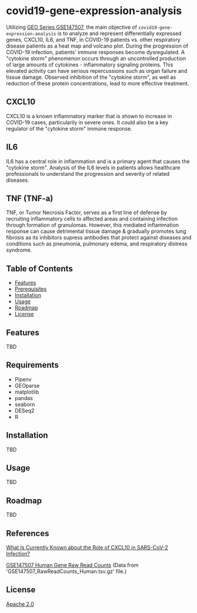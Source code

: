 # covid19-gene-expression-analysis

Utilizing [GEO Series GSE147507](https://www.ncbi.nlm.nih.gov/geo/query/acc.cgi?acc=GSE147507), the main objective of `covid19-gene-expression-analysis` is to analyze and represent differentially expressed genes, CXCL10, IL6, and TNF, in COVID-19 patients vs. other respiratory disease patients as a heat map and volcano plot. During the progression of COVID-19 infection, patients' immune responses become dysregulated. A "cytokine storm" phenomenon occurs through an uncontrolled production of large amounts of cytokines - inflammatory signaling proteins. This elevated activity can have serious repercussions such as organ failure and tissue damage. Observed inhibition of the "cytokine storm", as well as reduction of these protein concentrations, lead to more effective treatment.

## CXCL10

CXCL10 is a known inflammatory marker that is shown to increase in COVID-19 cases, particularily in severe ones. It could also be a key regulator of the "cytokine storm" immune response.

## IL6

IL6 has a central role in inflammation and is a primary agent that causes the "cytokine storm". Analysis of the IL6 levels in patients allows healthcare professionals to understand the progression and severity of related diseases.

## TNF (TNF-a)

TNF, or Tumor Necrosis Factor, serves as a first line of defense by recruiting inflammatory cells to affected areas and containing infection through formation of granulomas. However, this mediated inflammation response can cause detrimental tissue damage & gradually promotes lung fibrosis as its inhibitors supress antibodies that protect against diseases and conditions such as pneumonia, pulmonary edema, and respiratory distress syndrome.

## Table of Contents

- [Features](#features)
- [Prerequisites](#prerequisites)
- [Installation](#installation)
- [Usage](#usage)
- [Roadmap](#roadmap)
- [License](#license)

## Features
TBD

## Requirements
- Pipenv
- GEOparse
- matplotlib
- pandas
- seaborn
- DESeq2
- R

## Installation

TBD

## Usage
TBD

## Roadmap
TBD

## References
[What Is Currently Known about the Role of CXCL10 in SARS-CoV-2 Infection?](https://pmc.ncbi.nlm.nih.gov/articles/PMC8998241/)

[GSE147507 Human Gene Raw Read Counts](https://www.ncbi.nlm.nih.gov/geo/download/?acc=GSE147507)
(Data from 'GSE147507_RawReadCounts_Human.tsv.gz' file.)

## License
[Apache 2.0](https://choosealicense.com/licenses/apache-2.0/)